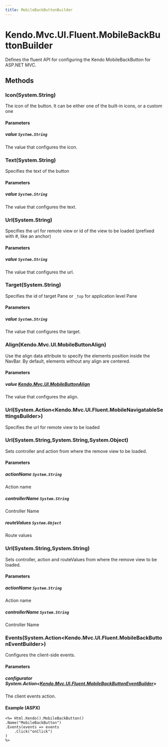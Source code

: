 ```yaml
---
title: MobileBackButtonBuilder
---
```


# Kendo.Mvc.UI.Fluent.MobileBackButtonBuilder
Defines the fluent API for configuring the Kendo MobileBackButton for ASP.NET MVC.




## Methods


### Icon(System.String)
The icon of the button. It can be either one of the built-in icons, or a custom one


#### Parameters

##### value `System.String`
The value that configures the icon.





### Text(System.String)
Specifies the text of the button


#### Parameters

##### value `System.String`
The value that configures the text.





### Url(System.String)
Specifies the url for remote view or id of the view to be loaded (prefixed with #, like an anchor)


#### Parameters

##### value `System.String`
The value that configures the url.





### Target(System.String)
Specifies the id of target Pane or `_top` for application level Pane


#### Parameters

##### value `System.String`
The value that configures the target.





### Align(Kendo.Mvc.UI.MobileButtonAlign)
Use the align data attribute to specify the elements position inside the NavBar. By default, elements without any align are centered.


#### Parameters

##### value [Kendo.Mvc.UI.MobileButtonAlign](/api/wrappers/aspnet-mvc/Kendo.Mvc.UI/MobileButtonAlign)
The value that configures the align.





### Url(System.Action\<Kendo.Mvc.UI.Fluent.MobileNavigatableSettingsBuilder\>)
Specifies the url for remote view to be loaded





### Url(System.String,System.String,System.Object)
Sets controller and action from where the remove view to be loaded.


#### Parameters

##### actionName `System.String`
Action name

##### controllerName `System.String`
Controller Name

##### routeValues `System.Object`
Route values





### Url(System.String,System.String)
Sets controller, action and routeValues from where the remove view to be loaded.


#### Parameters

##### actionName `System.String`
Action name

##### controllerName `System.String`
Controller Name





### Events(System.Action\<Kendo.Mvc.UI.Fluent.MobileBackButtonEventBuilder\>)
Configures the client-side events.


#### Parameters

##### configurator System.Action<[Kendo.Mvc.UI.Fluent.MobileBackButtonEventBuilder](/api/wrappers/aspnet-mvc/Kendo.Mvc.UI.Fluent/MobileBackButtonEventBuilder)>
The client events action.




#### Example (ASPX)
    <%= Html.Kendo().MobileBackButton()
    .Name("MobileBackButton")
    .Events(events => events
        .Click("onClick")
    )
    %>



